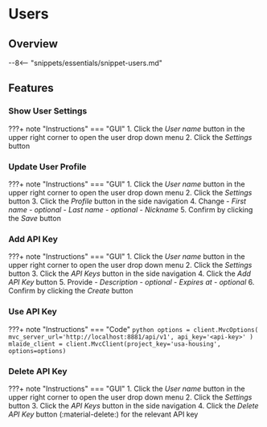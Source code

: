 # Users
## Overview
--8<-- "snippets/essentials/snippet-users.md"

## Features

### Show User Settings

???+ note "Instructions"
    === "GUI"
       1. Click the _User name_ button in the upper right corner to open the user drop down menu
       2. Click the _Settings_ button

### Update User Profile

???+ note "Instructions"
    === "GUI"
        1. Click the _User name_ button in the upper right corner to open the user drop down menu
        2. Click the _Settings_ button
        3. Click the _Profile_ button in the side navigation
        4. Change
            - _First name - optional_
            - _Last name - optional_
            - _Nickname_
        5. Confirm by clicking the _Save_ button

### Add API Key

???+ note "Instructions"
    === "GUI"
        1. Click the _User name_ button in the upper right corner to open the user drop down menu
        2. Click the _Settings_ button
        3. Click the _API Keys_ button in the side navigation
        4. Click the _Add API Key_ button
        5. Provide
            - _Description - optional_
            - _Expires at - optional_
        6. Confirm by clicking the _Create_ button

### Use API Key

???+ note "Instructions"
    === "Code"
        ```python
        options = client.MvcOptions(
            mvc_server_url='http://localhost:8881/api/v1',
            api_key='<api-key>'
        )
        mlaide_client = client.MvcClient(project_key='usa-housing', options=options)
        ```

### Delete API Key

???+ note "Instructions"
    === "GUI"
        1. Click the _User name_ button in the upper right corner to open the user drop down menu
        2. Click the _Settings_ button
        3. Click the _API Keys_ button in the side navigation
        4. Click the _Delete API Key_ button (:material-delete:) for the relevant API key